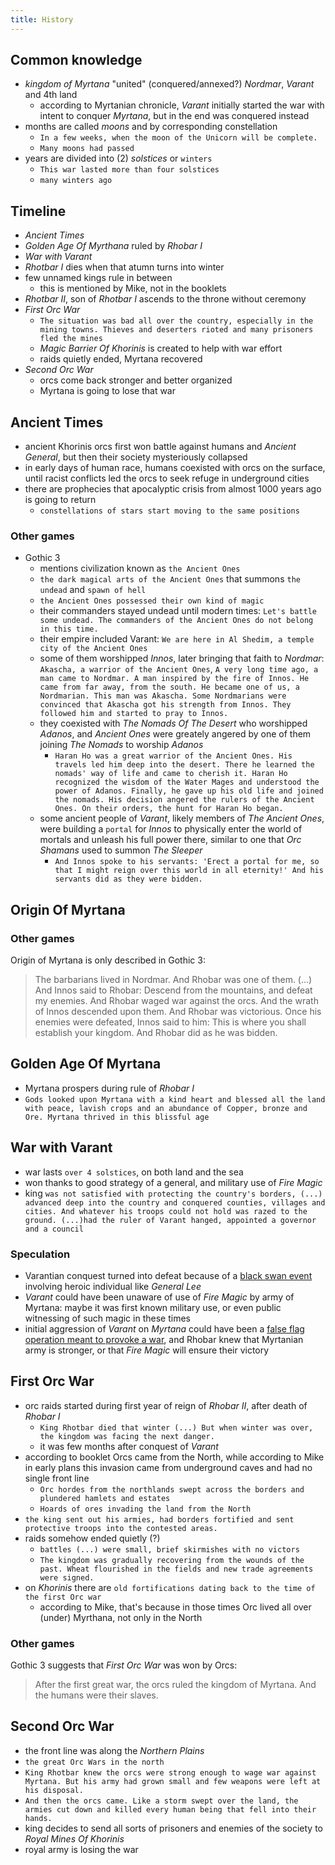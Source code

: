 ```yaml
---
title: History
---
```


## Common knowledge
- _kingdom of Myrtana_ "united" (conquered/annexed?) _Nordmar_, _Varant_ and 4th land
  - according to Myrtanian chronicle, _Varant_ initially started the war with intent to conquer _Myrtana_, but in the end was conquered instead
- months are called _moons_ and by corresponding constellation
  - `In a few weeks, when the moon of the Unicorn will be complete.`
  - `Many moons had passed`
- years are divided into (2) _solstices_ or `winters`
  - `This war lasted more than four solstices`
  - `many winters ago`
 
## Timeline
- _Ancient Times_
- _Golden Age Of Myrthana_ ruled by _Rhobar I_
- _War with Varant_
- _Rhotbar I_ dies when that atumn turns into winter
- few unnamed kings rule in between
  - this is mentioned by Mike, not in the booklets
- _Rhotbar II_, son of _Rhotbar I_ ascends to the throne without ceremony
- _First Orc War_
  - `The situation was bad all over the country, especially in the mining towns. Thieves and deserters rioted and many prisoners fled the mines`
  - _Magic Barrier Of Khorinis_ is created to help with war effort
  - raids quietly ended, Myrtana recovered
- _Second Orc War_
  - orcs come back stronger and better organized
  - Myrtana is going to lose that war

## Ancient Times
- ancient Khorinis orcs first won battle against humans and _Ancient General_, but then their society mysteriously collapsed
- in early days of human race, humans coexisted with orcs on the surface, until racist conflicts led the orcs to seek refuge in underground cities
- there are prophecies that apocalyptic crisis from almost 1000 years ago is going to return
  - `constellations of stars start moving to the same positions`

### Other games
- Gothic 3
  - mentions civilization known as `the Ancient Ones`
  - `the dark magical arts of the Ancient Ones` that summons `the undead` and `spawn of hell`
  - `the Ancient Ones possessed their own kind of magic`
  - their commanders stayed undead until modern times: `Let's battle some undead. The commanders of the Ancient Ones do not belong in this time.`
  - their empire included Varant: `We are here in Al Shedim, a temple city of the Ancient Ones`
  - some of them worshipped _Innos_, later bringing that faith to _Nordmar_: `Akascha, a warrior of the Ancient Ones`, `A very long time ago, a man came to Nordmar. A man inspired by the fire of Innos. He came from far away, from the south. He became one of us, a Nordmarian. This man was Akascha. Some Nordmarians were convinced that Akascha got his strength from Innos. They followed him and started to pray to Innos.`
  - they coexisted with _The Nomads Of The Desert_ who worshipped _Adanos_, and _Ancient Ones_ were greately angered by one of them joining _The Nomads_ to worship _Adanos_
    - `Haran Ho was a great warrior of the Ancient Ones. His travels led him deep into the desert. There he learned the nomads' way of life and came to cherish it. Haran Ho recognized the wisdom of the Water Mages and understood the power of Adanos. Finally, he gave up his old life and joined the nomads. His decision angered the rulers of the Ancient Ones. On their orders, the hunt for Haran Ho began.`
  - some ancient people of _Varant_, likely members of _The Ancient Ones_, were building a `portal` for _Innos_ to physically enter the world of mortals and unleash his full power there, similar to one that _Orc Shamans_ used to summon _The Sleeper_
    - `And Innos spoke to his servants: 'Erect a portal for me, so that I might reign over this world in all eternity!' And his servants did as they were bidden.`

## Origin Of Myrtana

### Other games
Origin of Myrtana is only described in Gothic 3:

> The barbarians lived in Nordmar. And Rhobar was one of them. (...) And Innos said to Rhobar: Descend from the mountains, and defeat my enemies. And Rhobar waged war against the orcs. And the wrath of Innos descended upon them. And Rhobar was victorious. Once his enemies were defeated, Innos said to him: This is where you shall establish your kingdom. And Rhobar did as he was bidden.

## Golden Age Of Myrtana
- Myrtana prospers during rule of _Rhobar I_
- `Gods looked upon Myrtana with a kind heart and blessed all the land with peace, lavish crops and an abundance of Copper, bronze and Ore. Myrtana thrived in this blissful age`

## War with Varant
- war lasts `over 4 solstices`, on both land and the sea
- won thanks to good strategy of a general, and military use of _Fire Magic_
- king `was not satisfied with protecting the country's borders, (...) advanced deep into the country and conquered counties, villages and cities. And whatever his troops could not hold was razed to the ground. (...)had the ruler of Varant hanged, appointed a governor and a council`
 
### Speculation
- Varantian conquest turned into defeat because of a [black swan event](https://en.wikipedia.org/wiki/Black_swan_theory) involving heroic individual like _General Lee_
- _Varant_ could have been unaware of use of _Fire Magic_ by army of Myrtana: maybe it was first known military use, or even public witnessing of such magic in these times
- initial aggression of _Varant_ on _Myrtana_ could have been a [false flag operation meant to provoke a war](https://en.wikipedia.org/wiki/False_flag#As_pretexts_for_war), and Rhobar knew that Myrtanian army is stronger, or that _Fire Magic_ will ensure their victory

## First Orc War
- orc raids started during first year of reign of _Rhobar II_, after death of _Rhobar I_
  - `King Rhotbar died that winter (...) But when winter was over, the kingdom was facing the next danger.`
  - it was few months after conquest of _Varant_
- according to booklet Orcs came from the North, while according to Mike in early plans this invasion came from underground caves and had no single front line
  - `Orc hordes from the northlands swept across the borders and plundered hamlets and estates`
  - `Hoards of ores invading the land from the North`
- `the king sent out his armies, had borders fortified and sent protective troops into the contested areas.`
- raids somehow ended quietly (?) 
  - `battles (...) were small, brief skirmishes with no victors`
  - `The kingdom was gradually recovering from the wounds of the past. Wheat flourished in the fields and new trade agreements were signed.`
- on _Khorinis_ there are `old fortifications dating back to the time of the first Orc war`
  - according to Mike, that's because in those times Orc lived all over (under) Myrthana, not only in the North
 
### Other games
Gothic 3 suggests that _First Orc War_ was won by Orcs:

> After the first great war, the orcs ruled the kingdom of Myrtana. And the humans were their slaves.

## Second Orc War
- the front line was along the _Northern Plains_
- `the great Orc Wars in the north`
- `King Rhotbar knew the orcs were strong enough to wage war against Myrtana. But his army had grown small and few weapons were left at his disposal.`
- `And then the orcs came. Like a storm swept over the land, the armies cut down and killed every human being that fell into their hands.`
- king decides to send all sorts of prisoners and enemies of the society to _Royal Mines Of Khorinis_
- royal army is losing the war
